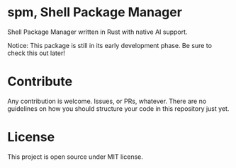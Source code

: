# spm, Shell Package Manager

Shell Package Manager written in Rust with native AI support. 

Notice: This package is still in its early development phase. Be sure to check this out later!

# Contribute

Any contribution is welcome. Issues, or PRs, whatever. There are no guidelines on how you should structure your code in this repository just yet. 

# License

This project is open source under MIT license. 
